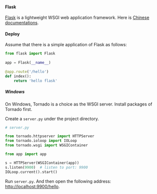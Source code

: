 #### Flask

[Flask](https://palletsprojects.com/p/flask/) is a lightweight WSGI web application framework. Here is [Chinese documentations](https://dormousehole.readthedocs.io/en/latest/index.html).

#### Deploy

Assume that there is a simple application of Flask as follows:

```python
from flask import Flask
 
app = Flask(__name__)
 
@app.route('/hello')
def index():
    return 'hello flask'
```

##### Windows

On Windows, Tornado is a choice as the WSGI server. Install packages of Tornado first.

Create a `server.py` under the project directory.

```python
# server.py

from tornado.httpserver import HTTPServer
from tornado.ioloop import IOLoop
from tornado.wsgi import WSGIContainer

from app import app

s = HTTPServer(WSGIContainer(app))
s.listen(9900)  # listen to port: 9900
IOLoop.current().start()
```

Run `server.py`. And then open the following address: <http://localhost:9900/hello>.